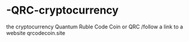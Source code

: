 # -QRC-cryptocurrency
the cryptocurrency Quantum Ruble Code Coin or QRC /follow a link to a website qrcodecoin.site
